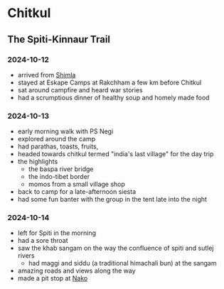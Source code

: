 # Chitkul

## The Spiti-Kinnaur Trail

### 2024-10-12

- arrived from [Shimla](shimla#2024-10-12) 
- stayed at Eskape Camps at Rakchham a few km before Chitkul
- sat around campfire and heard war stories
- had a scrumptious dinner of healthy soup and homely made food

### 2024-10-13
- early morning walk with PS Negi
- explored around the camp
- had parathas, toasts, fruits, 
- headed towards chitkul termed "india's last village" for the day trip
- the highlights
  - the baspa river bridge
  - the indo-tibet border
  - momos from a small village shop
- back to camp for a late-afternoon siesta
- had some fun banter with the group in the tent late into the night

### 2024-10-14

- left for Spiti in the morning
- had a sore throat
- saw the khab sangam on the way the confluence of spiti and sutlej rivers
  - had maggi and siddu (a traditional himachali bun) at the sangam
- amazing roads and views along the way
- made a pit stop at [Nako](nako#2024-10-14)
